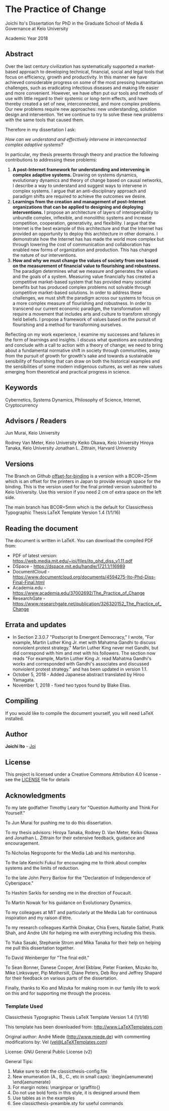 # The Practice of Change

Joichi Ito's Dissertation for PhD in the Graduate School of Media & Governance at Keio University

Academic Year 2018

## Abstract

Over the last century civilization has systematically supported a market-based approach to developing technical, financial, social and legal tools that focus on efficiency, growth and productivity. In this manner we have achieved considerable progress on some of the most pressing humanitarian challenges, such as eradicating infectious diseases and making life easier and more convenient. However, we have often put our tools and methods of use with little regard to their systemic or long-term effects, and have thereby created a set of new, interconnected, and more complex problems. Our new problems require new approaches: new understanding, solution design and intervention. Yet we continue to try to solve these new problems with the same tools that caused them.

Therefore in my dissertation I ask:

*How can we understand and effectively intervene in*
*interconnected complex adaptive systems?*

In particular, my thesis presents through theory and practice the following contributions to addressing these problems:

1. **A post-Internet framework for understanding and intervening in complex adaptive systems.** Drawing on systems dynamics, evolutionary dynamics and theory of change based on causal networks, I describe a way to understand and suggest ways to intervene in complex systems. I argue that an anti-disciplinary approach and paradigm shifts are required to achieve the outcomes we desire.
2. **Learnings from the creation and management of post-Internet organizations that can be applied to designing and deploying interventions.** I propose an architecture of layers of interoperability to unbundle complex, inflexible, and monolithic systems and increase competition, cooperation, generativity, and flexibility. I argue that the Internet is the best example of this architecture and that the Internet has provided an opportunity to deploy this architecture in other domains. I demonstrate how the Internet has has made the world more complex but through lowering the cost of communication and collaboration has enabled new forms of organization and production. This has changed the nature of our interventions.
3. **How and why we must change the values of society from one based on the measurement of financial value to flourishing and robustness.** The paradigm determines what we measure and generates the values and the goals of a system. Measuring value financially has created a competitive market-based system that has provided many societal benefits but has produced complex problems not solvable through competitive market-based solutions. In order to address these challenges, we must shift the paradigm across our systems to focus on a more complex measure of flourishing and robustness. In order to transcend our current economic paradigm, the transformation will require a movement that includes arts and culture to transform strongly held beliefs. I propose a framework of values based on the pursuit of flourishing and a method for transforming ourselves.

Reflecting on my work experience, I examine my successes and failures in the form of learnings and insights. I discuss what questions are outstanding and conclude with a call to action with a theory of change; we need to bring about a fundamental normative shift in society through communities, away from the pursuit of growth for growth's sake and towards a sustainable sensibility of flourishing that can draw on both the historical examples and the sensibilities of some modern indigenous cultures, as well as new values emerging from theoretical and practical progress in science.

## Keywords

Cybernetics, Systems Dynamics, Philosophy of Science, Internet, Cryptocurrency

## Advisors / Readers

Jun Murai, Keio University

Rodney Van Meter, Keio University
Keiko Okawa, Keio University
Hiroya Tanaka, Keio University
Jonathan L. Zittrain, Harvard University

## Versions

The Branch on Github [offset-for-binding](https://github.com/Joi/phd-dissertation/tree/offset-for-binding) is a version with a BCOR=25mm which is an offset for the printers in Japan to provide enough space for the binding. This is the version used for the final printed version submitted to Keio University. Use this version if you need 2 cm of extra space on the left side.

The main branch has BCOR=5mm which is the default for Classicthesis Typographic Thesis LaTeX Template Version 1.4 (1/1/16)

## Reading the document

The document is written in LaTeX. You can download the compiled PDF from:

* PDF of latest version: https://web.media.mit.edu/~joi/files/ito_phd_diss_v1.11.pdf
* DSpace - https://dspace.mit.edu/handle/1721.1/116989
* DocumentCloud - https://www.documentcloud.org/documents/4594275-Ito-Phd-Diss-Final-Final.html
* Academia.edu - https://www.academia.edu/37002692/The_Practice_of_Change
* ResearchGate - https://www.researchgate.net/publication/326320152_The_Practice_of_Change

## Errata and updates

* In Section 2.3.0.7 "Postscript to Emergent Democracy," I wrote, "For example, Martin Luther King Jr. met with Mahatma Gandhi to discuss nonviolent protest strategy." Martin Luther King never met Gandhi, but did correspond with him and met with his followers. The section now reads "For example, Martin Luther King Jr. read  Mahatma Gandhi's works and corresponded with Gandhi's associates and discussed nonviolent protest strategy." and has been updated in version 1.1.
* October 5, 2018 - Added Japanese abstract translated by Hiroo Yamagata.
* November 1, 2018 - fixed two typos found by Blake Elias.

## Compiling

If you would like to compile the document yourself, you will need LaTeX installed.

## Author

**Joichi Ito** - [Joi](https://github.com/Joi)


## License

This project is licensed under a Creative Commons Attribution 4.0 license - see the [LICENSE](LICENSE) file for details

## Acknowledgments

To my late godfather Timothy Leary for "Question Authority and Think For Yourself."

To Jun Murai for pushing me to do this dissertation.

To my thesis advisors: Hiroya Tanaka, Rodney D. Van Meter, Keiko Okawa and Jonathan L. Zittrain for their extensive feedback, guidance and encouragement. 

To Nicholas Negroponte for the Media Lab and his mentorship.

To the late Kenichi Fukui for encouraging me to think about complex systems and the limits of reduction.

To the late John Perry Barlow for the "Declaration of Independence of Cyberspace."

To Hashim Sarkis for sending me in the direction of Foucault.

To Martin Nowak for his guidance on Evolutionary Dynamics.

To my colleagues at MIT and particularly at the Media Lab for continuous inspiration and my raison d'être.

To my research colleagues Karthik Dinakar, Chia Evers, Natalie Saltiel, Pratik Shah, and Andre Uhl for helping me with everything including this thesis.

To Yuka Sasaki, Stephanie Strom and Mika Tanaka for their help on helping me pull this dissertation together.

To David Weinberger for "The final edit."

To Sean Bonner, Danese Cooper, Ariel Ekblaw, Pieter Franken, Mizuko Ito, Mike Linksvayer, Pip Mothersill, Diane Peters, Deb Roy and Jeffrey Shapard for their feedback on various parts of the dissertation.

Finally, thanks to Kio and Mizuka for making room in our family life to work on this and for supporting me through the process.

### Template Used

Classicthesis Typographic Thesis LaTeX Template Version 1.4 (1/1/16)

This template has been downloaded from: http://www.LaTeXTemplates.com

Original author: André Miede (http://www.miede.de) with commenting modifications by: Vel (vel@LaTeXTemplates.com)

License: GNU General Public License (v2)

General Tips:
1. Make sure to edit the classicthesis-config.file
1. New enumeration (A., B., C., etc in small caps): \begin{aenumerate} \end{aenumerate}
1. For margin notes: \marginpar or \graffito{}
1. Do not use bold fonts in this style, it is designed around them
1. Use tables as in the examples
1. See classicthesis-preamble.sty for useful commands
